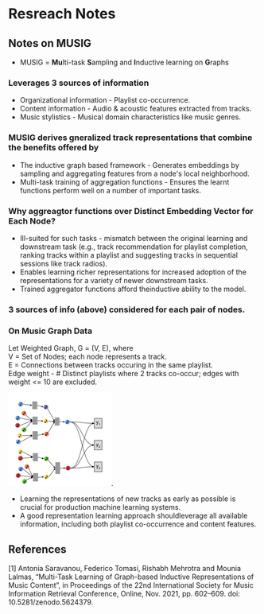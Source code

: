 # Resreach Notes

## Notes on MUSIG

- MUSIG = **Mu**lti-task **S**ampling and **I**nductive learning on **G**raphs

### Leverages 3 sources of information
- Organizational information - Playlist co-occurrence.
- Content information - Audio & acoustic features extracted from tracks.
- Music stylistics - Musical domain characteristics like music genres.

### MUSIG derives gneralized track representations that combine the benefits offered by 
- The inductive graph based framework - Generates embeddings by sampling and aggregating features from a node's local neighborhood. 
- Multi-task training of aggregation functions - Ensures the learnt functions perform well on a number of important tasks.

### Why aggreagtor functions over Distinct Embedding Vector for Each Node?
- Ill-suited for such tasks - mismatch between the original learning and downstream task (e.g., track recommendation for playlist  completion, ranking tracks within a playlist and suggesting tracks in sequential sessions like track radios).
- Enables learning richer representations for increased adoption of the representations for a variety of newer downstream tasks.
- Trained aggregator functions afford theinductive ability to the model.

### 3 sources of info (above) considered for each pair of nodes.

### On Music Graph Data

Let Weighted Graph, G = (V, E), where  
V = Set of Nodes; each node represents a track.  
E = Connections between tracks occuring in the same playlist.  
Edge weight - # Distinct playlists where 2 tracks co-occur; edges with weight <= 10 are excluded.  

![MUSIG Graph](images/musig-graph.png "MUSIG Graph").

-  Learning the representations of new tracks as early as possible is crucial for production machine learning systems.
-  A good representation learning approach shouldleverage all available information, including both playlist co-occurrence and  content features.

## References

[1] Antonia Saravanou, Federico Tomasi, Rishabh Mehrotra and Mounia Lalmas, “Multi-Task Learning of Graph-based Inductive Representations of Music Content”, in Proceedings of the 22nd International Society for Music Information Retrieval Conference, Online, Nov. 2021, pp. 602–609. doi: 10.5281/zenodo.5624379.